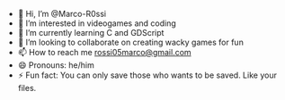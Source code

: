 - 👋 Hi, I’m @Marco-R0ssi
- 👀 I’m interested in videogames and coding
- 🌱 I’m currently learning C and GDScript
- 💞️ I’m looking to collaborate on creating wacky games for fun
- 📫 How to reach me rossi05marco@gmail.com
- 😄 Pronouns: he/him
- ⚡ Fun fact: You can only save those who wants to be saved. Like your files.

<!---
Marco-R0ssi/Marco-R0ssi is a ✨ special ✨ repository because its `README.md` (this file) appears on your GitHub profile.
You can click the Preview link to take a look at your changes.
--->
